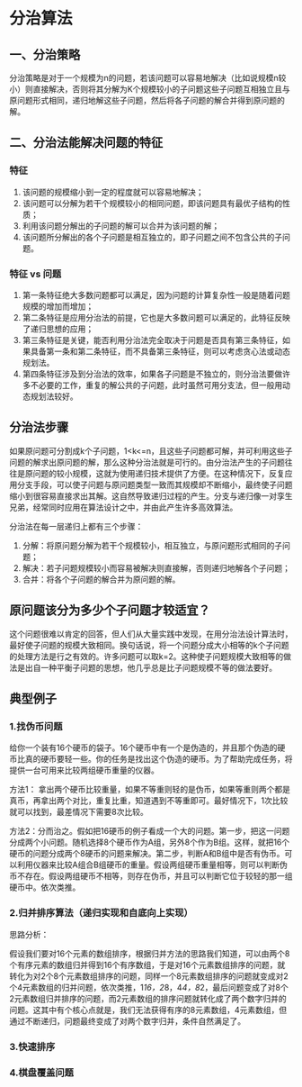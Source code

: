 # 分治算法

## 一、分治策略
分治策略是对于一个规模为n的问题，若该问题可以容易地解决（比如说规模n较小）则直接解决，否则将其分解为K个规模较小的子问题这些子问题互相独立且与原问题形式相同，递归地解这些子问题，然后将各子问题的解合并得到原问题的解。

## 二、分治法能解决问题的特征
### 特征
1. 该问题的规模缩小到一定的程度就可以容易地解决；
2. 该问题可以分解为若干个规模较小的相同问题，即该问题具有最优子结构的性质；
3. 利用该问题分解出的子问题的解可以合并为该问题的解；
4. 该问题所分解出的各个子问题是相互独立的，即子问题之间不包含公共的子问题。
### 特征 vs 问题
1. 第一条特征绝大多数问题都可以满足，因为问题的计算复杂性一般是随着问题规模的增加而增加；
2. 第二条特征是应用分治法的前提，它也是大多数问题可以满足的，此特征反映了递归思想的应用；
3. 第三条特征是关键，能否利用分治法完全取决于问题是否具有第三条特征，如果具备第一条和第二条特征，而不具备第三条特征，则可以考虑贪心法或动态规划法。
4. 第四条特征涉及到分治法的效率，如果各子问题是不独立的，则分治法要做许多不必要的工作，重复的解公共的子问题，此时虽然可用分支法，但一般用动态规划法较好。

## 分治法步骤
如果原问题可分割成k个子问题，1<k<=n，且这些子问题都可解，并可利用这些子问题的解求出原问题的解，那么这种分治法就是可行的。由分治法产生的子问题往往是原问题的较小规模，这就为使用递归技术提供了方便。在这种情况下，反复应用分支手段，可以使子问题与原问题类型一致而其规模却不断缩小，最终使子问题缩小到很容易直接求出其解。这自然导致递归过程的产生。分支与递归像一对孪生兄弟，经常同时应用在算法设计之中，并由此产生许多高效算法。

分治法在每一层递归上都有三个步骤：
1. 分解：将原问题分解为若干个规模较小，相互独立，与原问题形式相同的子问题；
2. 解决：若子问题规模较小而容易被解决则直接解，否则递归地解各个子问题；
3. 合并：将各个子问题的解合并为原问题的解。

## 原问题该分为多少个子问题才较适宜？
这个问题很难以肯定的回答，但人们从大量实践中发现，在用分治法设计算法时，最好使子问题的规模大致相同。换句话说，将一个问题分成大小相等的k个子问题的处理方法是行之有效的。许多问题可以取k=2。这种使子问题规模大致相等的做法是出自一种平衡子问题的思想，他几乎总是比子问题规模不等的做法要好。

## 典型例子
### 1.找伪币问题
给你一个装有16个硬币的袋子。16个硬币中有一个是伪造的，并且那个伪造的硬币比真的硬币要轻一些。你的任务是找出这个伪造的硬币。为了帮助完成任务，将提供一台可用来比较两组硬币重量的仪器。

方法1： 拿出两个硬币比较重量，如果不等重则轻的是伪币，如果等重则两个都是真币，再拿出两个对比，重复比重，知道遇到不等重即可。最好情况下，1次比较就可以找到，最差情况下需要8次比较。

方法2：分而治之。假如把16硬币的例子看成一个大的问题。第一步，把这一问题分成两个小问题。随机选择8个硬币作为A组，另外8个作为B组。这样，就把16个硬币的问题分成两个8硬币的问题来解决。第二步，判断A和B组中是否有伪币。可以利用仪器来比较A组合B组硬币的重量。假设两组硬币重量相等，则可以判断伪币不存在。假设两组硬币不相等，则存在伪币，并且可以判断它位于较轻的那一组硬币中。依次类推。
### 2.归并排序算法（递归实现和自底向上实现）
思路分析：

假设我们要对16个元素的数组排序，根据归并方法的思路我们知道，可以由两个8个有序元素的数组归并得到16个有序数组，于是对16个元素数组排序的问题，就转化为对2个8个元素数组排序的问题，同样一个8元素数组排序的问题就变成对2个4元素数组的归并问题，依次类推，1*16，2*8，4*4，8*2，最后问题变成了对8个2元素数组归并排序的问题，而2元素数组的排序问题就转化成了两个数字归并的问题。这其中有个核心点就是，我们无法获得有序的8元素数组，4元素数组，但通过不断递归，问题最终变成了对两个数字归并，条件自然满足了。

### 3.快速排序
### 4.棋盘覆盖问题
